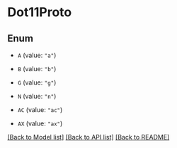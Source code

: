 # Dot11Proto

## Enum


* `A` (value: `"a"`)

* `B` (value: `"b"`)

* `G` (value: `"g"`)

* `N` (value: `"n"`)

* `AC` (value: `"ac"`)

* `AX` (value: `"ax"`)


[[Back to Model list]](../README.md#documentation-for-models) [[Back to API list]](../README.md#documentation-for-api-endpoints) [[Back to README]](../README.md)


